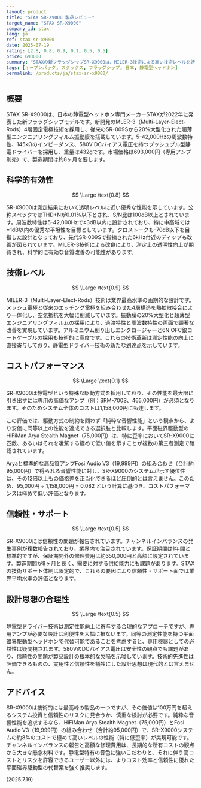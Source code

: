 ```yaml
---
layout: product
title: "STAX SR-X9000 製品レビュー"
target_name: "STAX SR-X9000"
company_id: stax
lang: ja
ref: stax-sr-x9000
date: 2025-07-19
rating: [2.8, 0.8, 0.9, 0.1, 0.5, 0.5]
price: 693000
summary: "STAXの新フラッグシップSR-X9000は、MILER-3技術による高い技術レベルを誇るが、100万円を超えるシステム価格に見合う性能かは疑問であり、総合評価は伸び悩む。"
tags: [オープンバック, スタックス, フラッグシップ, 日本, 静電型ヘッドホン]
permalink: /products/ja/stax-sr-x9000/
---
```

## 概要

STAX SR-X9000は、日本の静電型ヘッドホン専門メーカーSTAXが2022年に発表した新フラッグシップモデルです。新開発のMLER-3（Multi-Layer-Elect-Rods）4層固定電極技術を採用し、従来のSR-009Sから20%大型化された超薄型エンジニアリングフィルム振動膜を搭載しています。5-42,000Hzの周波数特性、145kΩのインピーダンス、580V DCバイアス電圧を持つプッシュプル型静電ドライバーを採用し、重量は432gです。市場価格は693,000円（専用アンプ別売）で、製造期間は約8ヶ月を要します。

## 科学的有効性

$$ \Large \text{0.8} $$

SR-X9000は測定結果において透明レベルに近い優秀な性能を示しています。公称スペックではTHD+Nが0.01%以下とされ、S/N比は100dB以上とされています。周波数特性は5-42,000Hzで±3dB以内に設計されており、特に中高域では±1dB以内の優秀な平坦性を目標としています。クロストークも-70dB以下を目指した設計となっており、先代SR-009Sで指摘された6kHz付近のディップも改善が図られています。MILER-3技術による改良により、測定上の透明性向上が期待され、科学的に有効な音質改善の可能性があります。

## 技術レベル

$$ \Large \text{0.9} $$

MILER-3（Multi-Layer-Elect-Rods）技術は業界最高水準の画期的な設計です。メッシュ電極と従来のエッチング電極を組み合わせた4層構造を熱拡散接合により一体化し、空気抵抗を大幅に削減しています。振動膜の20%大型化と超薄型エンジニアリングフィルムの採用により、過渡特性と周波数特性の両面で顕著な改善を実現しています。アルミニウム削り出しエンクロージャーと6N OFC銀コートケーブルの採用も技術的に高度です。これらの技術革新は測定性能の向上に直接寄与しており、静電型ドライバー技術の新たな到達点を示しています。

## コストパフォーマンス

$$ \Large \text{0.1} $$

SR-X9000は静電型という特殊な駆動方式を採用しており、その性能を最大限に引き出すには専用の高価なアンプ（例：SRM-700S、465,000円）が必須となります。そのためシステム全体のコストは1,158,000円にも達します。

この評価では、駆動方式の制約を問わず「純粋な音響性能」という観点から、より安価に同等以上の性能を達成できる選択肢と比較します。平面磁界駆動型のHiFiMan Arya Stealth Magnet（75,000円）は、特に歪率においてSR-X9000に匹敵、あるいはそれを凌駕する極めて低い値を示すことが複数の第三者測定で確認されています。

Aryaと標準的な高品質アンプFosi Audio V3（19,999円）の組み合わせ（合計約95,000円）で得られる音響性能に対し、SR-X9000のシステムが示す優位性は、その12倍以上もの価格差を正当化できるほど圧倒的とは言えません。このため、95,000円 ÷ 1,158,000円 = 0.082 という計算に基づき、コストパフォーマンスは極めて低い評価となります。

## 信頼性・サポート

$$ \Large \text{0.5} $$

SR-X9000には信頼性の問題が報告されています。チャンネルインバランスの発生事例が複数報告されており、業界内で注目されています。保証期間は1年間と標準的ですが、保証期間外の修理費用は約350,000円と高額に設定されています。製造期間が8ヶ月と長く、需要に対する供給能力にも課題があります。STAXの技術サポート体制は限定的で、これらの要因により信頼性・サポート面では業界平均水準の評価となります。

## 設計思想の合理性

$$ \Large \text{0.5} $$

静電型ドライバー技術は測定性能向上に寄与する合理的なアプローチですが、専用アンプが必要な設計は利便性を大幅に損ないます。同等の測定性能を持つ平面磁界駆動型ヘッドホンで代替可能であることを考慮すると、専用機器としての必然性は疑問視されます。580VのDCバイアス電圧は安全性の観点でも課題があり、信頼性の問題が製品設計の根本的な欠陥を示唆しています。技術的先進性は評価できるものの、実用性と信頼性を犠牲にした設計思想は現代的とは言えません。

## アドバイス

SR-X9000は技術的には最高峰の製品の一つですが、その価値は100万円を超えるシステム投資と信頼性のリスクに見合うか、慎重な検討が必要です。純粋な音響性能を追求するなら、HiFiMan Arya Stealth Magnet（75,000円）とFosi Audio V3（19,999円）の組み合わせ（合計約95,000円）で、SR-X9000システムの約8%のコストで極めて高いレベルの性能（特に低歪率）が実現可能です。チャンネルインバランスの報告と高額な修理費用は、長期的な所有コストの観点から大きな懸念材料です。静電型特有の音色に強いこだわりと、それに伴う高コストとリスクを許容できるユーザー以外には、よりコスト効率と信頼性に優れた平面磁界駆動型の代替案を強く推奨します。

(2025.7.19)